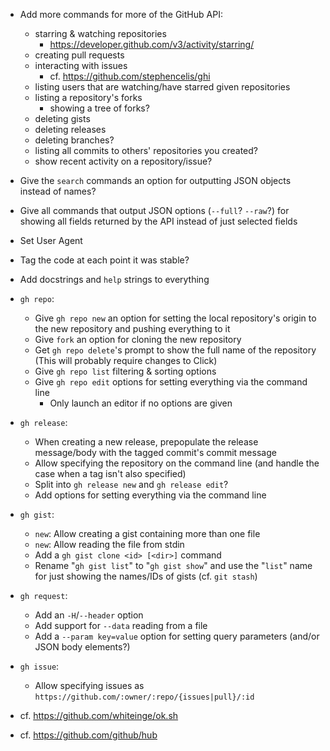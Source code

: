 - Add more commands for more of the GitHub API:
    - starring & watching repositories
        - <https://developer.github.com/v3/activity/starring/>
    - creating pull requests
    - interacting with issues
        - cf. <https://github.com/stephencelis/ghi>
    - listing users that are watching/have starred given repositories
    - listing a repository's forks
        - showing a tree of forks?
    - deleting gists
    - deleting releases
    - deleting branches?
    - listing all commits to others' repositories you created?
    - show recent activity on a repository/issue?

- Give the `search` commands an option for outputting JSON objects instead of
  names?
- Give all commands that output JSON options (`--full`? `--raw`?) for showing
  all fields returned by the API instead of just selected fields
- Set User Agent
- Tag the code at each point it was stable?
- Add docstrings and `help` strings to everything

- `gh repo`:
    - Give `gh repo new` an option for setting the local repository's origin to
      the new repository and pushing everything to it
    - Give `fork` an option for cloning the new repository
    - Get `gh repo delete`'s prompt to show the full name of the repository
      (This will probably require changes to Click)
    - Give `gh repo list` filtering & sorting options
    - Give `gh repo edit` options for setting everything via the command line
        - Only launch an editor if no options are given

- `gh release`:
    - When creating a new release, prepopulate the release message/body with
      the tagged commit's commit message
    - Allow specifying the repository on the command line (and handle the case
      when a tag isn't also specified)
    - Split into `gh release new` and `gh release edit`?
    - Add options for setting everything via the command line

- `gh gist`:
    - `new`: Allow creating a gist containing more than one file
    - `new`: Allow reading the file from stdin
    - Add a `gh gist clone <id> [<dir>]` command
    - Rename "`gh gist list`" to "`gh gist show`" and use the "`list`" name for
      just showing the names/IDs of gists  (cf. `git stash`)

- `gh request`:
    - Add an `-H`/`--header` option
    - Add support for `--data` reading from a file
    - Add a `--param key=value` option for setting query parameters (and/or
      JSON body elements?)

- `gh issue`:
    - Allow specifying issues as
      `https://github.com/:owner/:repo/{issues|pull}/:id`

- cf. <https://github.com/whiteinge/ok.sh>
- cf. <https://github.com/github/hub>
